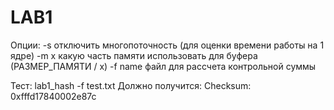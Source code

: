 LAB1
====

Опции:
-s		отключить многопоточность (для оценки времени работы на 1 ядре)
-m x		какую часть памяти использовать для буфера (РАЗМЕР_ПАМЯТИ / x)
-f name		файл для рассчета контрольной суммы 

Тест:
lab1_hash -f test.txt
Должно получится: Checksum: 0xfffd17840002e87c
